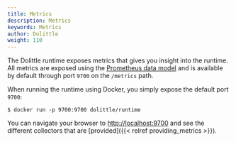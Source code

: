 ```yaml
---
title: Metrics
description: Metrics
keywords: Metrics
author: Dolittle
weight: 110
---
```


The Dolittle runtime exposes metrics that gives you insight into the runtime.
All metrics are exposed using the [Prometheus data model](https://prometheus.io/docs/concepts/data_model/)
and is available by default through port `9700` on the `/metrics` path.

When running the runtime using Docker, you simply expose the default port `9700`:

```shell
$ docker run -p 9700:9700 dolittle/runtime
```

You can navigate your browser to [http://localhost:9700](http://localhost:9700) and see
the different collectors that are [provided]({{< relref providing_metrics >}}).